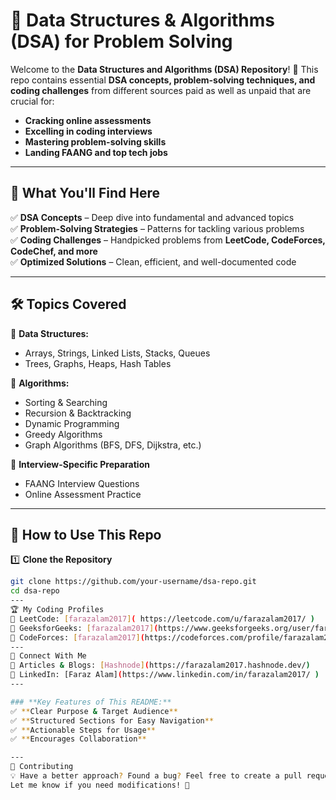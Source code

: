 # 🚀 Data Structures & Algorithms (DSA) for Problem Solving  

Welcome to the **Data Structures and Algorithms (DSA) Repository**! 🎯 This repo contains essential **DSA concepts, problem-solving techniques, and coding challenges** from different sources paid as well as unpaid that are crucial for:  

- **Cracking online assessments**  
- **Excelling in coding interviews**  
- **Mastering problem-solving skills**  
- **Landing FAANG and top tech jobs**  

---

## 📌 **What You'll Find Here**  

✅ **DSA Concepts** – Deep dive into fundamental and advanced topics  
✅ **Problem-Solving Strategies** – Patterns for tackling various problems  
✅ **Coding Challenges** – Handpicked problems from **LeetCode, CodeForces, CodeChef, and more**  
✅ **Optimized Solutions** – Clean, efficient, and well-documented code  

---

## 🛠 **Topics Covered**  

📌 **Data Structures:**  
- Arrays, Strings, Linked Lists, Stacks, Queues  
- Trees, Graphs, Heaps, Hash Tables  

📌 **Algorithms:**  
- Sorting & Searching  
- Recursion & Backtracking  
- Dynamic Programming  
- Greedy Algorithms  
- Graph Algorithms (BFS, DFS, Dijkstra, etc.)  

📌 **Interview-Specific Preparation**  
- FAANG Interview Questions  
- Online Assessment Practice  

---

## 🚀 **How to Use This Repo**  

1️⃣ **Clone the Repository**  
```bash
git clone https://github.com/your-username/dsa-repo.git
cd dsa-repo
---
🏆 My Coding Profiles
📌 LeetCode: [farazalam2017]( https://leetcode.com/u/farazalam2017/ )  
📌 GeeksforGeeks: [farazalam2017](https://www.geeksforgeeks.org/user/farazalam2017/)
📌 CodeForces: [farazalam2017](https://codeforces.com/profile/farazalam2017)
---
🔗 Connect With Me
📌 Articles & Blogs: [Hashnode](https://farazalam2017.hashnode.dev/)  
📌 LinkedIn: [Faraz Alam](https://www.linkedin.com/in/farazalam2017/ )
---

### **Key Features of This README:**  
✅ **Clear Purpose & Target Audience**  
✅ **Structured Sections for Easy Navigation**  
✅ **Actionable Steps for Usage**  
✅ **Encourages Collaboration**

---
🤝 Contributing
💡 Have a better approach? Found a bug? Feel free to create a pull request or open an issue!
Let me know if you need modifications! 🚀
